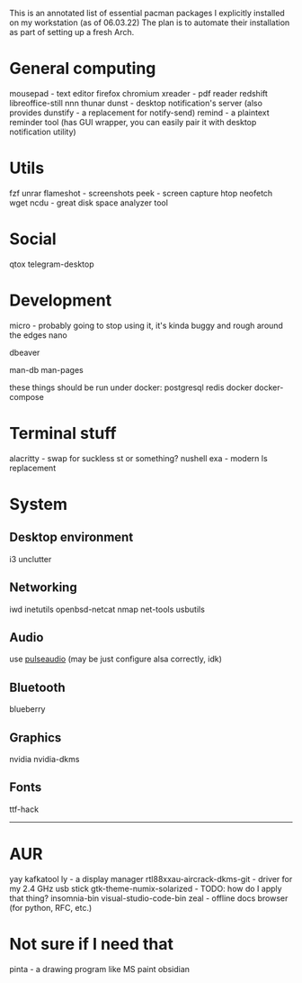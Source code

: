 This is an annotated list of essential pacman packages I explicitly installed on my workstation (as of 06.03.22)
The plan is to automate their installation as part of setting up a fresh Arch.

# General computing
mousepad - text editor
firefox
chromium
xreader - pdf reader
redshift
libreoffice-still
nnn 
thunar
dunst - desktop notification's server (also provides dunstify - a replacement for notify-send)
remind - a plaintext reminder tool (has GUI wrapper, you can easily pair it with desktop notification utility)


# Utils
fzf
unrar 
flameshot  - screenshots
peek - screen capture
htop
neofetch
wget
ncdu - great disk space analyzer tool

# Social
qtox
telegram-desktop


# Development
micro  - probably going to stop using it, it's kinda buggy and rough around the edges
nano 

dbeaver

man-db
man-pages 

these things should be run under docker:
    postgresql 
    redis
    docker
    docker-compose


# Terminal stuff
alacritty  - swap for suckless st or something?
nushell
exa - modern ls replacement




# System

## Desktop environment
i3
unclutter 

## Networking
iwd 
inetutils 
openbsd-netcat 
nmap 
net-tools 
usbutils


## Audio
use [pulseaudio](https://wiki.archlinux.org/title/PulseAudio)
(may be just configure alsa correctly, idk)


## Bluetooth
blueberry


## Graphics
nvidia 
nvidia-dkms

## Fonts
ttf-hack 


---


# AUR
yay
kafkatool
ly - a display manager
rtl88xxau-aircrack-dkms-git - driver for my 2.4 GHz usb stick
gtk-theme-numix-solarized - TODO: how do I apply that thing?
insomnia-bin
visual-studio-code-bin
zeal - offline docs browser (for python, RFC, etc.)


# Not sure if I need that
pinta  - a drawing program like MS paint
obsidian

